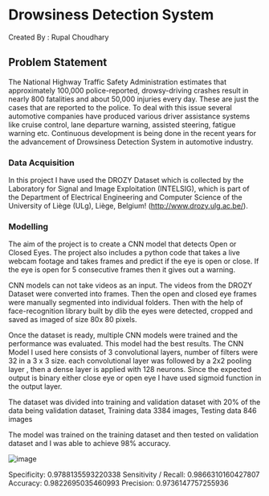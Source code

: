 # Drowsiness Detection System
Created By : Rupal Choudhary

## Problem Statement
The National Highway Traffic Safety Administration estimates that approximately 100,000 police-reported, drowsy-driving crashes result in nearly 800 fatalities and about 50,000 injuries every day. 
These are just the cases that are reported to the police. To deal with this issue several automotive companies have produced various driver assistance systems like cruise control, lane departure warning, assisted steering, fatigue warning etc.
Continuous development is being done in the recent years for the advancement of Drowsiness Detection System in automotive industry.


### Data Acquisition 
In this project I have used the DROZY Dataset which is collected by the Laboratory for Signal and Image Exploitation (INTELSIG), which is part of the Department of Electrical Engineering and Computer Science of the University of Liège (ULg), Liège, Belgium! (http://www.drozy.ulg.ac.be/). 

### Modelling
The aim of the project is to create a CNN model that detects Open or Closed Eyes. The project also includes a python code that takes a live webcam footage and takes frames and predict if the eye is open or close. If the eye is open for 5 consecutive frames then it gives out a warning.

CNN models can not take videos as an input. The videos from the DROZY Dataset were converted into frames. Then the open and closed eye frames were manually segmented into individual folders. Then with the help of face-recognition library built by dlib the eyes were detected, cropped and saved as imaged of size 80x 80 pixels.

Once the dataset is ready, multiple CNN models were trained and the performance was evaluated. This model had the best results. The CNN Model I used here consists of 3 convolutional layers, number of filters were 32 in a 3 x 3 size. each convolutional layer was followed by a  2x2 pooling layer , then a dense layer is applied with 128 neurons. Since the expected output is binary either close eye or open eye I have used sigmoid function in the output layer.

The dataset was divided into training and validation dataset with 20% of the data being validation dataset, Training data 3384 images, Testing data 846 images 

The model was trained on the training dataset and then tested on validation dataset and I was able to achieve 98% accuracy.

![image](https://user-images.githubusercontent.com/84277254/207199306-0872d0b1-5dbf-44d7-a82a-49cb93269907.png)

Specificity: 0.9788135593220338
Sensitivity / Recall: 0.9866310160427807 
Accuracy: 0.9822695035460993 
Precision: 0.9736147757255936 




